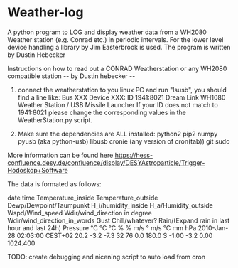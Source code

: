 # Weather-log
A python program to LOG and display weather data from a WH2080 Weather station (e.g. Conrad etc.) in periodic intervals. 
For the lower level device handling a library by Jim Easterbrook is used.
The program is written by Dustin Hebecker


Instructions on how to read out a CONRAD Weatherstation or any WH2080 compatible station
-- by Dustin hebecker --

1. connect the weatherstation to you linux PC and run "lsusb", you should find a line like:
Bus XXX Device XXX: ID 1941:8021 Dream Link WH1080 Weather Station / USB Missile Launcher
If your ID does not match to 1941:8021 please change the corresponding values in the WeatherStation.py script.

2. Make sure the  dependencies are ALL installed:
python2
pip2
numpy
pyusb (aka python-usb)
libusb
cronie (any version of cron(tab))
git
sudo


More information can be found here https://hess-confluence.desy.de/confluence/display/DESYAstroparticle/Trigger-Hodoskop+Software


The data is formated as follows:

date       time                                        Temperature_inside   Temperature_outside  Dewp/Dewpoint/Taumpunkt    H_i/humidity_inside  H_a/Humidity_outside     Wspd/Wind_speed   Wdir/wind_direction in degree  Wdir/wind_direction_in_words   Gust Chill/whatever?     Rain/(Expand rain in last hour and last 24h)   Pressure 
                                                        °C    °C    °C      %    %      m/s      °          m/s    °C       mm        hPa 
2010-Jan-28 02:03:00 CEST+02   20.2  -3.2  -7.3     32   76      0.0  180.0  S     -1.00  -3.2     0.00   1024.400 


TODO:
create debugging and nicening script to auto load from cron